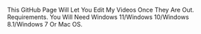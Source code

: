 This GitHub Page Will Let You Edit My Videos Once They Are Out. Requirements. You Will Need Windows 11/Windows 10/Windows 8.1/Windows 7 Or Mac OS.  


